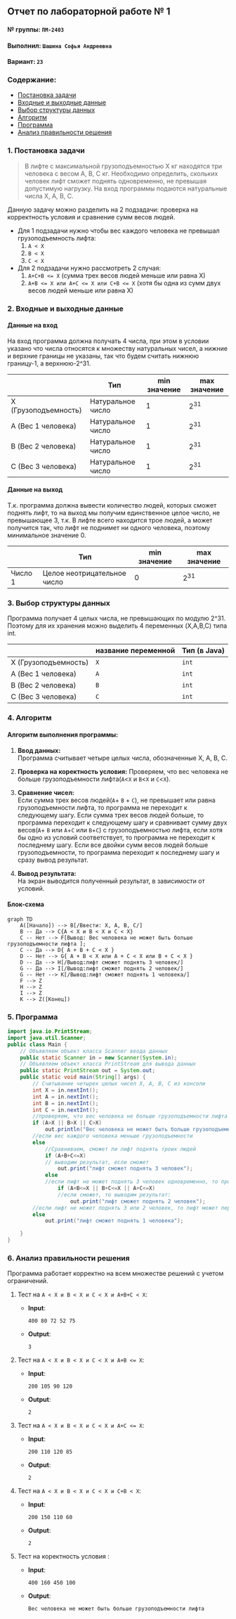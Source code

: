## Отчет по лабораторной работе № 1

#### № группы: `ПМ-2403`

#### Выполнил: `Шашина Софья Андреевна`

#### Вариант: `23`

### Cодержание:

- [Постановка задачи](#1-постановка-задачи)
- [Входные и выходные данные](#2-входные-и-выходные-данные)
- [Выбор структуры данных](#3-выбор-структуры-данных)
- [Алгоритм](#4-алгоритм)
- [Программа](#5-программа)
- [Анализ правильности решения](#6-анализ-правильности-решения)

### 1. Постановка задачи

> В лифте с максимальной грузоподъемностью X кг находятся три человека с весом A, B, C кг.
> Необходимо определить, скольких человек лифт сможет поднять одновременно, не превышая допустимую нагрузку. На вход программы подаются натуральные числа X, A, B, C. 


Данную задачу можно разделить на 2 подзадачи: проверка на корректность условия и сравнение сумм весов людей.

- Для 1 подзадачи нужно чтобы вес каждого человека не превышал грузоподъемность лифта:
    1. `A < X`
    2. `B < X`
    3. `C < X`
- Для 2 подзадачи нужно рассмотреть 2 случая:
    1. `A+C+B <= X` (сумма трех весов людей меньше или равна X)
    2. `A+B <= X или A+C <= X или C+B <= X` (хотя бы одна из сумм двух весов людей меньше или равна X)

### 2. Входные и выходные данные

#### Данные на вход

На вход программа должна получать 4 числа, при этом в условии указано что числа относятся к множеству натуральных чисел, 
а нижние и верхние границы не указаны, так что будем считать нижнюю границу-1, а верхнюю-2^31.

|                      | Тип                | min значение    | max значение   |
|----------------------|--------------------|-----------------|----------------|
| X (Грузоподъемность) | Натуральное число  | 1               | 2<sup>31</sup> |
| A (Вес 1 человека)   | Натуральное число  | 1               | 2<sup>31</sup> |
| B (Вес 2 человека)   | Натуральное число  | 1               | 2<sup>31</sup> |
| С (Вес 3 человека)   | Натуральное число  | 1               | 2<sup>31</sup> |


#### Данные на выход

Т.к. программа должна вывести количество людей, которых сможет поднять лифт, то на выход мы получим единственное целое число, не превышающее 3, т.к. В лифте всего находится трое людей, 
а может получится так, что лифт не поднимет ни одного человека, поэтому минимальное значение 0.


|         | Тип                                | min значение | max значение   |
|---------|------------------------------------|--------------|----------------|
| Число 1 | Целое неотрицательное число        | 0            | 2<sup>31</sup> |

### 3. Выбор структуры данных

Программа получает 4 целых числа, не превышающих по модулю 2^31.
Поэтому для их хранения можно выделить 4 переменных (X,A,B,C) типа int.


|                      | название переменной | Тип (в Java) | 
|----------------------|---------------------|--------------|
| X (Грузоподъемность) | `X`                 | `int`        |
| A (Вес 1 человека)   | `A`                 | `int`        | 
| B (Вес 2 человека)   | `B`                 | `int`        |
| С (Вес 3 человека)   | `C`                 | `int`        |


### 4. Алгоритм

#### Алгоритм выполнения программы:

1. **Ввод данных:**  
   Программа считывает четыре целых числа, обозначенные X, A, B, C.
   
2. **Проверка на коректность условия:**
   Проверяем, что вес человека не больше грузоподъемности лифта(`A`<`X` и `B`<`X` и `C`<`X`).

3. **Сравнение чисел:**  
   Если сумма трех весов людей(`A`+ `B` + `C`), не превышает или равна грузоподъемности лифта, то программа не переходит к следующему шагу.
   Если сумма трех весов людей больше, то программа переходит к следующему шагу и сравнивает  сумму двух весов(`A`+ `B` или `A`+`C` или `B`+`C`) с грузоподъемностью лифта,
   если хотя бы одно из условий соответствует, то программа не переходит к последнему шагу.
   Если все двойки сумм весов людей больше грузоподъемности, то программа переходит к последнему шагу и сразу вывод результат.

4. **Вывод результата:**  
   На экран выводится полученный результат, в зависимости от условий.

#### Блок-схема

```mermaid
graph TD
    A([Начало]) --> B[/Ввести: X, A, B, C/]
    B -- Да --> C{A < X и B < X и C < X}
    C -- Нет --> F[Вывод: Вес человека не может быть больше грузоподъемности лифта ];
    C -- Да --> D{ A + B + C < X }
    D -- Нет --> G{ A + B < X или A + C < X или B + C < X }
    D -- Да --> H[/Вывод:лифт сможет поднять 3 человек/]
    G -- Да --> I[/Вывод:лифт сможет поднять 2 человек/]
    G -- Нет --> K[/Вывод:лифт сможет поднять 1 человека/]
    F --> Z
    H --> Z
    I --> Z
    K --> Z([Конец])

```

### 5. Программа

```java
import java.io.PrintStream;
import java.util.Scanner;
public class Main {
    // Объявляем объект класса Scanner ввода данных
    public static Scanner in = new Scanner(System.in);
    // Объявляем объект класса PrintStream для вывода данных
    public static PrintStream out = System.out;
    public static void main(String[] args) {
        // Считывание четырех целых чисел X, A, B, C из консоли
        int X = in.nextInt();
        int A = in.nextInt();
        int B = in.nextInt();
        int C = in.nextInt();
        //проверяем, что вес человека не больше грузоподъемности лифта
        if (A>X || B>X || C>X)
            out.println("Вес человека не может быть больше грузоподъемности лифта");
        //если вес каждого человека меньше грузоподъемности
        else
            //Сравниваем, сможет ли лифт поднять троих людей
            if (A+B+C<=X)
            // выводим результат, если сможет
                out.print("лифт сможет поднять 3 человек");
            else
            //если лифт не может поднять 3 человек одновременно, то проверяем сможет ли он поднять 2 человек
                if (A+B<=X || B+C<=X || A+C<=X)
                //если сможет, то выводим результат:
                    out.print("лифт сможет поднять 2 человек");
        //если лифт не может поднять 3 или 2 человек, то лифт может перевести только одного человека
        else
            out.print("лифт сможет поднять 1 человека");

    }
}

```

### 6. Анализ правильности решения

Программа работает корректно на всем множестве решений с учетом ограничений.

1. Тест на `A < X и B < X и C < X и A+B+C < X`:

    - **Input**:
        ```
        400 80 72 52 75
        ```

    - **Output**:
        ```
        3
        ```

2. Тест на `A < X и B < X и C < X и A+B <= X`:

    - **Input**:
        ```
        200 105 90 120 
        ```

    - **Output**:
        ```
        2
        ```

3. Тест на `A < X и B < X и C < X и A+C <= X`:

    - **Input**:
        ```
        200 110 120 85 
        ```

    - **Output**:
        ```
        2
        ```

4. Тест на `A < X и B < X и C < X и C+B < X`:

    - **Input**:
        ```
        200 150 110 60
        ```

    - **Output**:
        ```
        2
        ```

5. Тест на коректность условия :

    - **Input**:
        ```
        400 160 450 100 
        ```

    - **Output**:
        ```
        Вес человека не может быть больше грузоподъемности лифта
        ```
